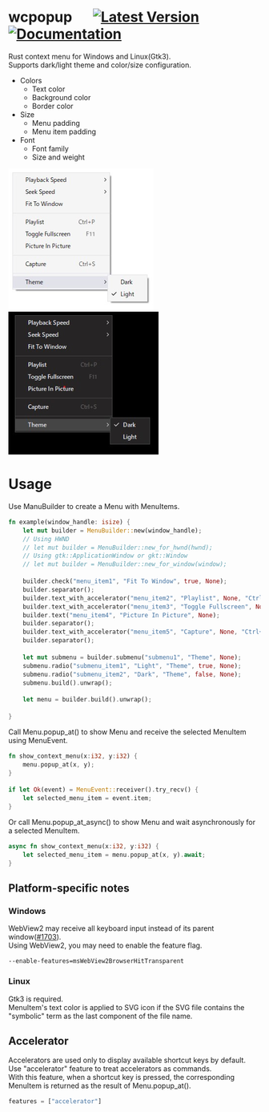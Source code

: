 # wcpopup &emsp;  [![Latest Version]][crates.io] [![Documentation]][docs]

[Documentation]: https://docs.rs/wcpopup/badge.svg
[docs]: https://docs.rs/wcpopup
[Latest Version]: https://img.shields.io/crates/v/wcpopup.svg
[crates.io]: https://crates.io/crates/wcpopup

Rust context menu for Windows and Linux(Gtk3).  
Supports dark/light theme and color/size configuration. 
- Colors
    - Text color
    - Background color
    - Border color
- Size
    - Menu padding
    - Menu item padding
- Font
    - Font family
    - Size and weight
  
![sample](https://github.com/mrdkprj/rpopup/blob/main/assets/light.jpg?raw=true)![sample](https://github.com/mrdkprj/rpopup/blob/main/assets/dark.jpg?raw=true)  

# Usage
Use ManuBuilder to create a Menu with MenuItems.  

```rust
fn example(window_handle: isize) {
    let mut builder = MenuBuilder::new(window_handle);
    // Using HWND
    // let mut builder = MenuBuilder::new_for_hwnd(hwnd);
    // Using gtk::ApplicationWindow or gkt::Window
    // let mut builder = MenuBuilder::new_for_window(window);

    builder.check("menu_item1", "Fit To Window", true, None);
    builder.separator();
    builder.text_with_accelerator("menu_item2", "Playlist", None, "Ctrl+P");
    builder.text_with_accelerator("menu_item3", "Toggle Fullscreen", None, "F11");
    builder.text("menu_item4", "Picture In Picture", None);
    builder.separator();
    builder.text_with_accelerator("menu_item5", "Capture", None, "Ctrl+S");
    builder.separator();

    let mut submenu = builder.submenu("submenu1", "Theme", None);
    submenu.radio("submenu_item1", "Light", "Theme", true, None);
    submenu.radio("submenu_item2", "Dark", "Theme", false, None);
    submenu.build().unwrap();

    let menu = builder.build().unwrap();

}
```

Call Menu.popup_at() to show Menu and receive the selected MenuItem using MenuEvent.
```rust
fn show_context_menu(x:i32, y:i32) {
    menu.popup_at(x, y);
}

if let Ok(event) = MenuEvent::receiver().try_recv() {
    let selected_menu_item = event.item;    
}
```

Or call Menu.popup_at_async() to show Menu and wait asynchronously for a selected MenuItem.
```rust
async fn show_context_menu(x:i32, y:i32) {
    let selected_menu_item = menu.popup_at(x, y).await;
}
```



## Platform-specific notes
### Windows
WebView2 may receive all keyboard input instead of its parent window([#1703](https://github.com/MicrosoftEdge/WebView2Feedback/issues/1703)).    
Using WebView2, you may need to enable the feature flag.
```
--enable-features=msWebView2BrowserHitTransparent
```

### Linux
Gtk3 is required.  
MenuItem's text color is applied to SVG icon if the SVG file contains the "symbolic" term as the last component of the file name.  

## Accelerator
Accelerators are used only to display available shortcut keys by default.  
Use "accelerator" feature to treat accelerators as commands.  
With this feature, when a shortcut key is pressed, the corresponding MenuItem is returned as the result of Menu.popup_at().  

```rust
features = ["accelerator"]
```
